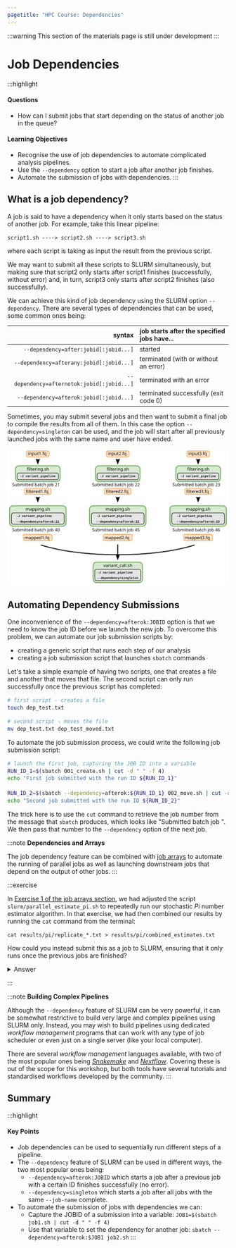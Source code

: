 ```yaml
---
pagetitle: "HPC Course: Dependencies"
---
```


:::warning
This section of the materials page is still under development
:::

# Job Dependencies

:::highlight
#### Questions

- How can I submit jobs that start depending on the status of another job in the queue?

#### Learning Objectives

- Recognise the use of job dependencies to automate complicated analysis pipelines. 
- Use the `--dependency` option to start a job after another job finishes. 
- Automate the submission of jobs with dependencies.
:::

## What is a job dependency?

A job is said to have a dependency when it only starts based on the status of another job. 
For example, take this linear pipeline: 

```
script1.sh ----> script2.sh ----> script3.sh
```

where each script is taking as input the result from the previous script.

We may want to submit all these scripts to SLURM simultaneously, but making sure that script2 only starts after script1 finishes (successfully, without error) and, in turn, script3 only starts after script2 finishes (also successfully). 

We can achieve this kind of job dependency using the SLURM option `--dependency`. 
There are several types of dependencies that can be used, some common ones being: 

| syntax | job starts after the specified jobs have... |
| -: | :- |
| `--dependency=after:jobid[:jobid...]` | started |
| `--dependency=afterany:jobid[:jobid...]` | terminated (with or without an error) | 
| `--dependency=afternotok:jobid[:jobid...]` | terminated with an error |
| `--dependency=afterok:jobid[:jobid...]` | terminated successfully (exit code 0) |

Sometimes, you may submit several jobs and then want to submit a final job to compile the results from all of them. 
In this case the option `--dependency=singleton` can be used, and the job will start after all previously launched jobs with the same name and user have ended. 

![Example of a pipeline using job dependencies. Each of the first steps of the pipeline (`filtering.sh`) have no dependencies. The second steps of the pipeline (`mapping.sh`) each have a dependency from the previous job; in this case the `--dependency=afterok:JOBID` option is used with `sbatch`. The final step of the pipeline (`variant_call.sh`) depends on all the previous steps being completed; in this case the `--dependency=singleton` is used, which will only start this job when all other jobs with the same name (`-J variant_pipeline`) complete.](images/dependencies.svg)


## Automating Dependency Submissions

One inconvenience of the `--dependency=afterok:JOBID` option is that we need to know the job ID before we launch the new job. 
To overcome this problem, we can automate our job submission scripts by: 

- creating a generic script that runs each step of our analysis
- creating a job submission script that launches `sbatch` commands

Let's take a simple example of having two scripts, one that creates a file and another that moves that file. 
The second script can only run successfully once the previous script has completed:

```bash
# first script - creates a file
touch dep_test.txt
```

```bash
# second script - moves the file
mv dep_test.txt dep_test_moved.txt
```

To automate the job submission process, we could write the following job submission script: 

```bash
# launch the first job, capturing the JOB ID into a variable
RUN_ID_1=$(sbatch 001_create.sh | cut -d " " -f 4)
echo "First job submitted with the run ID ${RUN_ID_1}"

RUN_ID_2=$(sbatch --dependency=afterok:${RUN_ID_1} 002_move.sh | cut -d " " -f 4)
echo "Second job submitted with the run ID ${RUN_ID_2}"
```

The trick here is to use the `cut` command to retrieve the job number from the message that `sbatch` produces, which looks like "Submitted batch job <ID>".
We then pass that number to the `--dependency` option of the next job.


:::note
**Dependencies and Arrays**

The job dependency feature can be combined with [job arrays](05-job_arrays.html) to automate the running of parallel jobs as well as launching downstream jobs that depend on the output of other jobs.
:::

:::exercise

In [Exercise 1 of the job arrays section](05-job_arrays.html#Job_Arrays), we had adjusted the script `slurm/parallel_estimate_pi.sh` to repeatedly run our stochastic _Pi_ number estimator algorithm. 
In that exercise, we had then combined our results by running the `cat` command from the terminal:

```console
cat results/pi/replicate_*.txt > results/pi/combined_estimates.txt
```

How could you instead submit this as a job to SLURM, ensuring that it only runs once the previous jobs are finished?

<details><summary>Answer</summary>

There are two ways to do this: using `singleton` or `afterok` dependencies. 

----

**Using the `singleton` option**

For this solution, we first need to ensure that we give a job name to our first script `slurm/parallel_estimate_pi.sh` by adding `#SBATCH -J pi_simulations`, for example. 

Then, we could create a new submission script with the following:

```bash
#!/bin/bash
#SBATCH -p training  # name of the partition to run job on
#SBATCH -D /scratch/FIXME/hpc_workshop
#SBATCH -o logs/combine_pi_results.log
#SBATCH -c 1        # number of CPUs. Default: 1
#SBATCH --mem=1G    # RAM memory. Default: 1G
#SBATCH -t 00:10:00 # time for the job HH:MM:SS. Default: 1 min
#SBATCH -J pi_simulations
#SBATCH --dependency=singleton

cat results/pi/replicate_*.txt > results/pi/combined_estimates.txt
```

The two key SBATCH options are `-J pi_simulations` (which would match the job name with the one from the previous script) and `--dependency=singleton` (which will only run the job once all jobs with that same name complete).

----

**Using the `afterok` option**

In this case, we would need to capture the JOBID of the first job and then launch the second job using that ID as its dependency. 

Let's say that the script to combine the results was called `combine_pi.sh`, with the following code: 

```bash
#!/bin/bash
#SBATCH -p training  # name of the partition to run job on
#SBATCH -D /scratch/FIXME/hpc_workshop
#SBATCH -o logs/combine_pi_results.log
#SBATCH -c 1        # number of CPUs. Default: 1
#SBATCH --mem=1G    # RAM memory. Default: 1G
#SBATCH -t 00:10:00 # time for the job HH:MM:SS. Default: 1 min

cat results/pi/replicate_*.txt > results/pi/combined_estimates.txt
```

Note that we do not specify the `--dependency` option within the script.
Instead, we can specify it in a separate command where we capture the JOBID of the first job and then use that for the second job:

```bash
# launch the first job - capture the JOB ID into a variable
JOB1=$(sbatch slurm/parallel_estimate_pi.sh | cut -d " " -f 4)

# launch the second job
sbatch  --dependency=afterok:$JOB1  slurm/combine_pi.sh
```

It is also worth noting that, in this case, the first job submits a series of sub-jobs using arrays. 
But all we need to do is use the main JOBID as the dependency, and this will ensure that it only starts when _all_ the job arrays have completed. 

</details>

:::

:::note
**Building Complex Pipelines**

Although the `--dependency` feature of SLURM can be very powerful, it can be somewhat restrictive to build very large and complex pipelines using SLURM only. 
Instead, you may wish to build pipelines using dedicated _workflow management_ programs that can work with any type of job scheduler or even just on a single server (like your local computer). 

There are several _workflow management_ languages available, with two of the most popular ones being [_Snakemake_](https://snakemake.readthedocs.io/en/stable/) and [_Nextflow_](https://www.nextflow.io/).
Covering these is out of the scope for this workshop, but both tools have several tutorials and standardised workflows developed by the community. 
:::

## Summary

:::highlight
#### Key Points

- Job dependencies can be used to sequentially run different steps of a pipeline.
- The `--dependency` feature of SLURM can be used in different ways, the two most popular ones being: 
  - `--dependency=afterok:JOBID` which starts a job after a previous job with a certain ID finishes successfully (no error).
  - `--dependency=singleton` which starts a job after all jobs with the same `--job-name` complete.
- To automate the submission of jobs with dependencies we can:
  - Capture the JOBID of a submission into a variable: `JOB1=$(sbatch job1.sh | cut -d " " -f 4)`
  - Use that variable to set the dependency for another job: `sbatch --dependency=afterok:$JOB1 job2.sh`
:::
